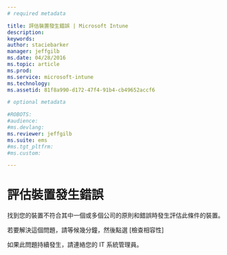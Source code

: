 ```yaml
---
# required metadata

title: 評估裝置發生錯誤 | Microsoft Intune
description:
keywords:
author: staciebarker
manager: jeffgilb
ms.date: 04/28/2016
ms.topic: article
ms.prod:
ms.service: microsoft-intune
ms.technology:
ms.assetid: 81f8a990-d172-47f4-91b4-cb49652accf6

# optional metadata

#ROBOTS:
#audience:
#ms.devlang:
ms.reviewer: jeffgilb
ms.suite: ems
#ms.tgt_pltfrm:
#ms.custom:

---
```



# 評估裝置發生錯誤
找到您的裝置不符合其中一個或多個公司的原則和錯誤時發生評估此條件的裝置。

若要解決這個問題，請等候幾分鐘，然後點選 [檢查相容性]

如果此問題持續發生，請連絡您的 IT 系統管理員。



<!--HONumber=May16_HO2-->


